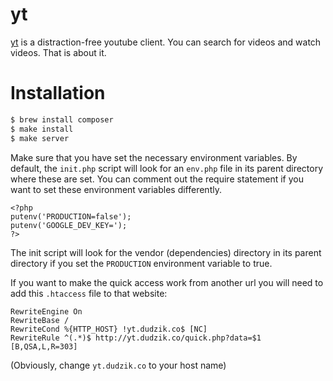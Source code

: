 # yt

[yt](http://yt.dudzik.co) is a distraction-free youtube client.
You can search for videos and watch videos. That is about it.

# Installation

```bash
$ brew install composer
$ make install
$ make server
```

Make sure that you have set the necessary environment variables.
By default, the `init.php` script will look for an `env.php` file in its parent directory where these are set. You can comment out the require statement if you want to set these environment variables differently. 

```
<?php
putenv('PRODUCTION=false');
putenv('GOOGLE_DEV_KEY=');
?>
```

The init script will look for the vendor (dependencies) directory in its parent directory if you set the `PRODUCTION` environment variable to true.

If you want to make the quick access work from another url you will need to add this `.htaccess` file to that website:
```
RewriteEngine On                                                                  
RewriteBase /                                                                     
RewriteCond %{HTTP_HOST} !yt.dudzik.co$ [NC]                                      
RewriteRule ^(.*)$ http://yt.dudzik.co/quick.php?data=$1 [B,QSA,L,R=303]  
```
(Obviously, change `yt.dudzik.co` to your host name)


